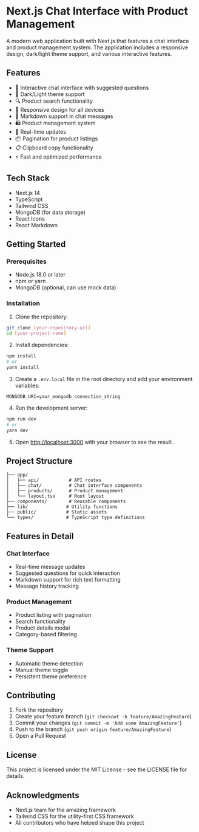 # Next.js Chat Interface with Product Management

A modern web application built with Next.js that features a chat interface and product management system. The application includes a responsive design, dark/light theme support, and various interactive features.

## Features

- 💬 Interactive chat interface with suggested questions
- 🎨 Dark/Light theme support
- 🔍 Product search functionality
- 📱 Responsive design for all devices
- 📝 Markdown support in chat messages
- 🛍️ Product management system
- 🔄 Real-time updates
- 📦 Pagination for product listings
- 📋 Clipboard copy functionality
- ⚡ Fast and optimized performance

## Tech Stack

- Next.js 14
- TypeScript
- Tailwind CSS
- MongoDB (for data storage)
- React Icons
- React Markdown

## Getting Started

### Prerequisites

- Node.js 18.0 or later
- npm or yarn
- MongoDB (optional, can use mock data)

### Installation

1. Clone the repository:
```bash
git clone [your-repository-url]
cd [your-project-name]
```

2. Install dependencies:
```bash
npm install
# or
yarn install
```

3. Create a `.env.local` file in the root directory and add your environment variables:
```env
MONGODB_URI=your_mongodb_connection_string
```

4. Run the development server:
```bash
npm run dev
# or
yarn dev
```

5. Open [http://localhost:3000](http://localhost:3000) with your browser to see the result.

## Project Structure

```
├── app/
│   ├── api/           # API routes
│   ├── chat/          # Chat interface components
│   ├── products/      # Product management
│   └── layout.tsx     # Root layout
├── components/        # Reusable components
├── lib/              # Utility functions
├── public/           # Static assets
└── types/            # TypeScript type definitions
```

## Features in Detail

### Chat Interface
- Real-time message updates
- Suggested questions for quick interaction
- Markdown support for rich text formatting
- Message history tracking

### Product Management
- Product listing with pagination
- Search functionality
- Product details modal
- Category-based filtering

### Theme Support
- Automatic theme detection
- Manual theme toggle
- Persistent theme preference

## Contributing

1. Fork the repository
2. Create your feature branch (`git checkout -b feature/AmazingFeature`)
3. Commit your changes (`git commit -m 'Add some AmazingFeature'`)
4. Push to the branch (`git push origin feature/AmazingFeature`)
5. Open a Pull Request

## License

This project is licensed under the MIT License - see the LICENSE file for details.

## Acknowledgments

- Next.js team for the amazing framework
- Tailwind CSS for the utility-first CSS framework
- All contributors who have helped shape this project 